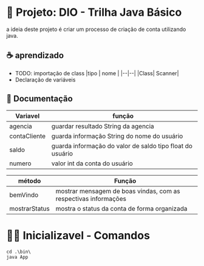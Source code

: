 
# 💸 Projeto: DIO - Trilha Java Básico 

<p> a ideia deste projeto é criar um processo de criação de conta utilizando java. </p>
 

## ☕ aprendizado
- TODO: importação de class
|tipo | nome |
|--|--|
|Class| Scanner|
- Declaração de variáveis

## 📂 Documentação
| Variavel | função |
|--|--|
|agencia | guardar resultado String da agencia |
| contaCliente | guarda informação String do nome do usuário| 
| saldo | guarda informação  do valor de saldo tipo float do usuário|
|numero | valor int da conta do usuário |

|método | Função |
|-----|-----|
|bemVindo| mostrar mensagem de boas vindas, com as respectivas informações |
|mostrarStatus| mostra o status da conta de forma organizada|

# 👨‍💻 Inicializavel - Comandos 

```
cd .\bin\
java App
```

